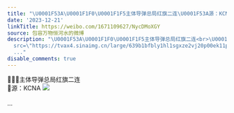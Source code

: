 ```yaml
---
title: "\U0001F53A\U0001F1F0\U0001F1F5主体导弹总局红旗二连\U0001F53A源：KCNA [图片]"
date: '2023-12-21'
linkTitle: https://weibo.com/1671109627/NycDMoXGY
source: 包容万物恒河水的微博
description: "\U0001F53A\U0001F1F0\U0001F1F5主体导弹总局红旗二连<br>\U0001F53A源：KCNA <img style=\"\"
  src=\"https://tvax4.sinaimg.cn/large/639b1bfbly1hl1sgxze2vj20p00ek11p.jpg\" referrerpolicy=\"no-referrer\"><br><br>
  ..."
disable_comments: true
---
```

🔺🇰🇵主体导弹总局红旗二连<br>🔺源：KCNA <img style="" src="https://tvax4.sinaimg.cn/large/639b1bfbly1hl1sgxze2vj20p00ek11p.jpg" referrerpolicy="no-referrer"><br><br> ...